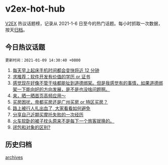 # v2ex-hot-hub

[V2EX](https://www.v2ex.com/) 热议话题榜，记录从 2021-1-6 日至今的热门话题。每小时抓取一次数据，按天[归档](./archives)。

## 今日热议话题

`更新时间：2021-01-09 14:30:40 +0800`

1. [每天早上起床手机时间都会变快将近 12 分钟](https://www.v2ex.com/t/742996)
1. [求推荐：软件开发有价值的学历 or 证书](https://www.v2ex.com/t/743011)
1. [感觉现在好像不管干啥都能扯到道德绑架。但是我感觉有的事情，如果道德绑架一下能向好的方向发展，是不是也没啥问题啊。](https://www.v2ex.com/t/743036)
1. [来，晒一晒首页高频应用～](https://www.v2ex.com/t/743187)
1. [买房困扰，帝都买房还是广州买房 or 特区买房？](https://www.v2ex.com/t/743142)
1. [路上被行人扎出血了, 大家看看如何避免](https://www.v2ex.com/t/743185)
1. [分享自己近期买摩托失败的一次经历](https://www.v2ex.com/t/743026)
1. [火车软卧的被子枕头原来不是每下一个旅客就换的。](https://www.v2ex.com/t/743012)
1. [闭包和对象的区别?](https://www.v2ex.com/t/743103)

## 历史归档

[archives](./archives)
